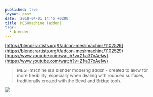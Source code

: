 ```yaml
---
published: true
layout: post
date: '2018-07-01 14:45 +0200'
title: MESHmachine (addon)
tags:
  - blender
---
```

[https://blenderartists.org/t/addon-meshmachine/1102529](https://blenderartists.org/t/addon-meshmachine/1102529)  
[https://www.youtube.com/watch?v=Z1ta37oAe8w](https://www.youtube.com/watch?v=Z1ta37oAe8w)

> MESHmachine is a blender modeling addon - created to allow for more flexibility, especially when dealing with rounded surfaces, traditionally created with the Bevel and Bridge tools.

![](https://blenderartists.org/uploads/default/optimized/4X/7/f/0/7f023cc24add67236501c1a5a0f94f64fa23a371_1_690x388.jpg)
